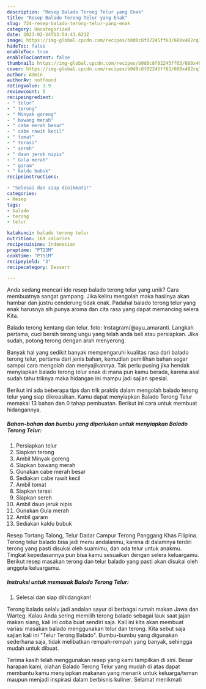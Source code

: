 ```yaml
---
description: "Resep Balado Terong Telur yang Enak"
title: "Resep Balado Terong Telur yang Enak"
slug: 724-resep-balado-terong-telur-yang-enak
category: Uncategorized
date: 2023-02-24T13:54:43.621Z
image: https://img-global.cpcdn.com/recipes/b0d0c8f02245ff63/680x482cq70/balado-terong-telur-foto-resep-utama.jpg
hideToc: false
enableToc: true
enableTocContent: false
thumbnail: https://img-global.cpcdn.com/recipes/b0d0c8f02245ff63/680x482cq70/balado-terong-telur-foto-resep-utama.jpg
cover: https://img-global.cpcdn.com/recipes/b0d0c8f02245ff63/680x482cq70/balado-terong-telur-foto-resep-utama.jpg
author: Admin
authorAv: notfound
ratingvalue: 3.9
reviewcount: 5
recipeingredient:
- " telur"
- " terong"
- " Minyak goreng"
- " bawang merah"
- " cabe merah besar"
- " cabe rawit kecil"
- " tomat"
- " terasi"
- " sereh"
- " daun jeruk nipis"
- " Gula merah"
- " garam"
- " kaldu bubuk"
recipeinstructions:

- "Selesai dan siap dinikmati!"
categories:
- Resep
tags:
- balado
- terong
- telur

katakunci: balado terong telur 
nutrition: 169 calories
recipecuisine: Indonesian
preptime: "PT23M"
cooktime: "PT51M"
recipeyield: "3"
recipecategory: Dessert

---
```





Anda sedang mencari ide resep balado terong telur yang unik? Cara membuatnya sangat gampang. Jika keliru mengolah maka hasilnya akan hambar dan justru cenderung tidak enak. Padahal balado terong telur yang enak harusnya sih punya aroma dan cita rasa yang dapat memancing selera Kita.





Balado terong kentang dan telur. foto: Instagram/@ayu_amaranti. Langkah pertama, cuci bersih terong ungu yang telah anda beli atau persiapkan. Jika sudah, potong terong dengan arah menyerong.

Banyak hal yang sedikit banyak mempengaruhi kualitas rasa dari balado terong telur, pertama dari jenis bahan, kemudian pemilihan bahan segar sampai cara mengolah dan menyajikannya. Tak perlu pusing jika hendak menyiapkan balado terong telur enak di mana pun kamu berada, karena asal sudah tahu triknya maka hidangan ini mampu jadi sajian spesial.






Berikut ini ada beberapa tips dan trik praktis dalam mengolah balado terong telur yang siap dikreasikan. Kamu dapat menyiapkan Balado Terong Telur memakai 13 bahan dan 0 tahap pembuatan. Berikut ini cara untuk membuat hidangannya.

<!--inarticleads1-->

##### Bahan-bahan dan bumbu yang diperlukan untuk menyiapkan Balado Terong Telur:

1. Persiapkan  telur
1. Siapkan  terong
1. Ambil  Minyak goreng
1. Siapkan  bawang merah
1. Gunakan  cabe merah besar
1. Sediakan  cabe rawit kecil
1. Ambil  tomat
1. Siapkan  terasi
1. Siapkan  sereh
1. Ambil  daun jeruk nipis
1. Gunakan  Gula merah
1. Ambil  garam
1. Sediakan  kaldu bubuk


Resep Tortang Talong, Telur Dadar Campur Terong Panggang Khas Filipina. Terong telur balado bisa jadi menu andalanmu, karena di dalamnya terdiri terong yang pasti disukai oleh suamimu, dan ada telur untuk anakmu. Tingkat kepedasannya pun bisa kamu sesuaikan dengan selera keluargamu. Berikut resep masakan terong dan telur balado yang pasti akan disukai oleh anggota keluargamu. 

<!--inarticleads2-->

##### Instruksi untuk memasak Balado Terong Telur:


1. Selesai dan siap dihidangkan!

Terong balado selalu jadi andalan sayur di berbagai rumah makan Jawa dan Warteg. Kalau Anda sering memilih terong balado sebagai lauk saat jajan makan siang, kali ini coba buat sendiri saja. Kali ini kita akan membuat variasi masakan balado menggunakan telur dan terong. Kita sebut saja sajian kali ini &#34;Telur Terong Balado&#34;. Bumbu-bumbu yang digunakan sederhana saja, tidak melibatkan rempah-rempah yang banyak, sehingga mudah untuk dibuat. 

Terima kasih telah menggunakan resep yang kami tampilkan di sini. Besar harapan kami, olahan Balado Terong Telur yang mudah di atas dapat membantu kamu menyiapkan makanan yang menarik untuk keluarga/teman maupun menjadi inspirasi dalam berbisnis kuliner. Selamat menikmati

